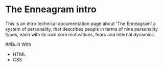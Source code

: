 # The Enneagram intro

This is an intro technical documentation page about 'The Enneagram' a system of personality, that describes people in terms of nine personality types, each with its own core motivations, fears and internal dynamics. 

##Built With

* HTML
* CSS
